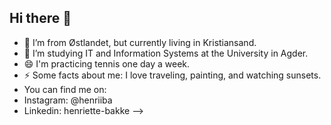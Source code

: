 ## Hi there 👋


- 🔭 I’m from Østlandet, but currently living in Kristiansand. 
- 🌱 I’m studying IT and Information Systems at the University in Agder.
- 😄 I'm practicing tennis one day a week. 
- ⚡ Some facts about me: I love traveling, painting, and watching sunsets.
- You can find me on:
- Instagram: @henriiba
- Linkedin: henriette-bakke
-->

